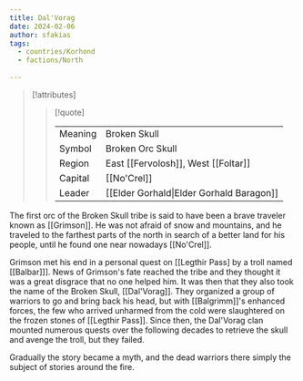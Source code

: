```yaml
---
title: Dal'Vorag
date: 2024-02-06
author: sfakias
tags:
  - countries/Korhond
  - factions/North
 
---
```

> [!attributes]
> 
> > [!quote]
> >
> > | | |
> > | --- | --- |
> > | Meaning | Broken Skull |
> > | Symbol | Broken Orc Skull |
> > | Region | East [[Fervolosh]], West [[Foltar]] |
> > | Capital | [[No'Crel]] |
> > | Leader | [[Elder Gorhald\|Elder Gorhald Baragon]] |

The first orc of the Broken Skull tribe is said to have been a brave traveler known as [[Grimson]]. He was not afraid of snow and mountains, and he traveled to the farthest parts of the north in search of a better land for his people, until he found one near nowadays [[No'Crel]].

Grimson met his end in a personal quest on [[Legthir Pass] by a troll named [[Balbar]]]. News of Grimson's fate reached the tribe and they thought it was a great disgrace that no one helped him. It was then that they also took the name of the Broken Skull, [[Dal'Vorag]]. They organized a group of warriors to go and bring back his head, but with [[Balgrimm]]'s enhanced forces, the few who arrived unharmed from the cold were slaughtered on the frozen stones of [[Legthir Pass]]. Since then, the Dal'Vorag clan mounted numerous quests over the following decades to retrieve the skull and avenge the troll, but they failed.

Gradually the story became a myth, and the dead warriors there simply the subject of stories around the fire.